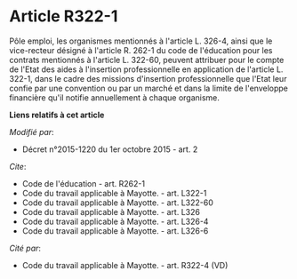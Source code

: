 # Article R322-1

Pôle emploi, les organismes mentionnés à l'article L. 326-4, ainsi que le vice-recteur désigné à l'article R. 262-1 du code
de l'éducation pour les contrats mentionnés à l'article L. 322-60, peuvent attribuer pour le compte de l'Etat des aides à
l'insertion professionnelle en application de l'article L. 322-1, dans le cadre des missions d'insertion professionnelle que
l'Etat leur confie par une convention ou par un marché et dans la limite de l'enveloppe financière qu'il notifie annuellement
à chaque organisme.

**Liens relatifs à cet article**

_Modifié par_:

  - Décret n°2015-1220 du 1er octobre 2015 - art. 2

_Cite_:

  - Code de l'éducation - art. R262-1
  - Code du travail applicable à Mayotte. - art. L322-1
  - Code du travail applicable à Mayotte. - art. L322-60
  - Code du travail applicable à Mayotte. - art. L326
  - Code du travail applicable à Mayotte. - art. L326-4
  - Code du travail applicable à Mayotte. - art. L326-6

_Cité par_:

  - Code du travail applicable à Mayotte. - art. R322-4 (VD)
